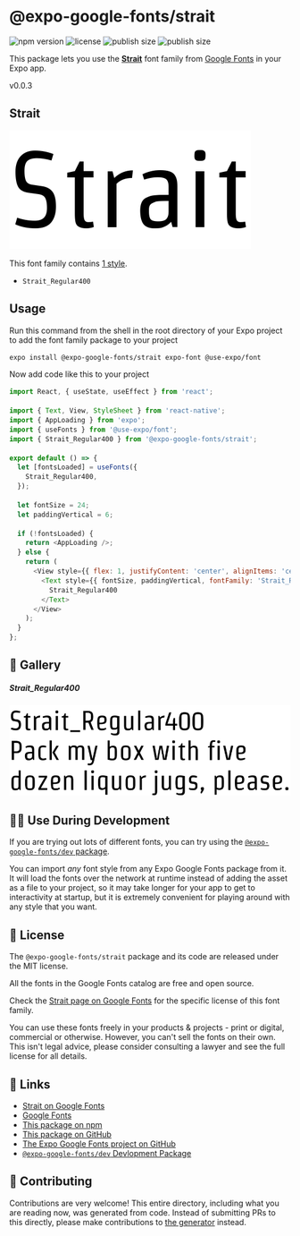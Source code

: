 # @expo-google-fonts/strait

![npm version](https://flat.badgen.net/npm/v/@expo-google-fonts/strait)
![license](https://flat.badgen.net/github/license/expo/google-fonts)
![publish size](https://flat.badgen.net/packagephobia/install/@expo-google-fonts/strait)
![publish size](https://flat.badgen.net/packagephobia/publish/@expo-google-fonts/strait)

This package lets you use the [**Strait**](https://fonts.google.com/specimen/Strait) font family from [Google Fonts](https://fonts.google.com/) in your Expo app.

v0.0.3

## Strait

![Strait](./font-family.png)

This font family contains [1 style](#-gallery).

- `Strait_Regular400`

## Usage

Run this command from the shell in the root directory of your Expo project to add the font family package to your project
```sh
expo install @expo-google-fonts/strait expo-font @use-expo/font
```

Now add code like this to your project
```js
import React, { useState, useEffect } from 'react';

import { Text, View, StyleSheet } from 'react-native';
import { AppLoading } from 'expo';
import { useFonts } from '@use-expo/font';
import { Strait_Regular400 } from '@expo-google-fonts/strait';

export default () => {
  let [fontsLoaded] = useFonts({
    Strait_Regular400,
  });

  let fontSize = 24;
  let paddingVertical = 6;

  if (!fontsLoaded) {
    return <AppLoading />;
  } else {
    return (
      <View style={{ flex: 1, justifyContent: 'center', alignItems: 'center' }}>
        <Text style={{ fontSize, paddingVertical, fontFamily: 'Strait_Regular400' }}>
          Strait_Regular400
        </Text>
      </View>
    );
  }
};

```

## 🔡 Gallery

##### Strait_Regular400
![Strait_Regular400](./878aae72e6ee31acbf6951998be893d7fb71a57b07974d83623e60b6ccc8d671.ttf.png)


## 👩‍💻 Use During Development

If you are trying out lots of different fonts, you can try using the [`@expo-google-fonts/dev` package](https://github.com/expo/google-fonts/tree/master/font-packages/dev#readme).

You can import *any* font style from any Expo Google Fonts package from it. It will load the fonts
over the network at runtime instead of adding the asset as a file to your project, so it may take longer
for your app to get to interactivity at startup, but it is extremely convenient
for playing around with any style that you want.

## 📖 License

The `@expo-google-fonts/strait` package and its code are released under the MIT license.

All the fonts in the Google Fonts catalog are free and open source.

Check the [Strait page on Google Fonts](https://fonts.google.com/specimen/Strait) for the specific license of this font family.

You can use these fonts freely in your products & projects - print or digital, commercial or otherwise. However, you can't sell the fonts on their own. This isn't legal advice, please consider consulting a lawyer and see the full license for all details.

## 🔗 Links

- [Strait on Google Fonts](https://fonts.google.com/specimen/Strait)
- [Google Fonts](https://fonts.google.com/)
- [This package on npm](https://www.npmjs.com/package/@expo-google-fonts/strait)
- [This package on GitHub](https://github.com/expo/google-fonts/tree/master/font-packages/strait)
- [The Expo Google Fonts project on GitHub](https://github.com/expo/google-fonts)
- [`@expo-google-fonts/dev` Devlopment Package](https://github.com/expo/google-fonts/tree/master/font-packages/dev)


## 🤝 Contributing

Contributions are very welcome! This entire directory, including what you are reading now, was generated from code. Instead of submitting PRs to this directly, please make contributions to [the generator](https://github.com/expo/google-fonts/tree/master/packages/generator) instead.
